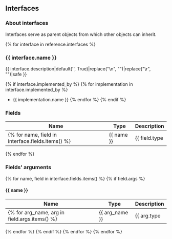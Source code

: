 ## Interfaces

### About interfaces
Interfaces serve as parent objects from which other objects can inherit.

{% for interface in reference.interfaces %}
### {{ interface.name }}
{{ interface.description|default('', True)|replace("\n", "")|replace("\r", "")|safe }}

{% if interface.implemented_by %}
{% for implementation in interface.implemented_by %}
- {{ implementation.name }}
{% endfor %}
{% endif %}

### Fields

| **Name** | **Type** | **Description** |
|----------|----------|-----------------|
{% for name, field in interface.fields.items() %}| {{ name }} | {{ field.type|string }} |  {{ field.description|default('', True)|replace("\n", "")|replace("\r", "")|safe }} |   
{% endfor %}

### Fields' arguments

{% for name, field in interface.fields.items() %}
{% if field.args %}
#### {{ name }}

| **Name** | **Type** | **Description** |
|----------|----------|-----------------|
{% for arg_name, arg in field.args.items() %}|  {{ arg_name }} | {{ arg.type|string }} | {{ arg.description|default('', True)|replace("\n", "")|replace("\r", "")|safe }} |
{% endfor %}
{% endif %}
{% endfor %}
{% endfor %}

